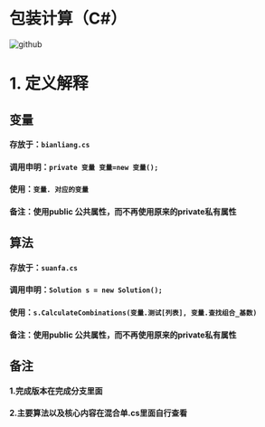 
# 包装计算（C#）
![github](https://img.shields.io/badge/github-snowdreams1006-brightgreen.svg)

# 1. 定义解释

## 变量

#### 存放于：`bianliang.cs`
#### 调用申明：`private 变量 变量=new 变量();`
#### 使用：`变量. 对应的变量`
#### 备注：使用public 公共属性，而不再使用原来的private私有属性

## 算法

#### 存放于：`suanfa.cs`
#### 调用申明：`Solution s = new Solution();`
#### 使用：`s.CalculateCombinations(变量.测试[列表], 变量.查找组合_基数)`
#### 备注：使用public 公共属性，而不再使用原来的private私有属性

## 备注
#### 1.完成版本在完成分支里面
#### 2.主要算法以及核心内容在混合单.cs里面自行查看
